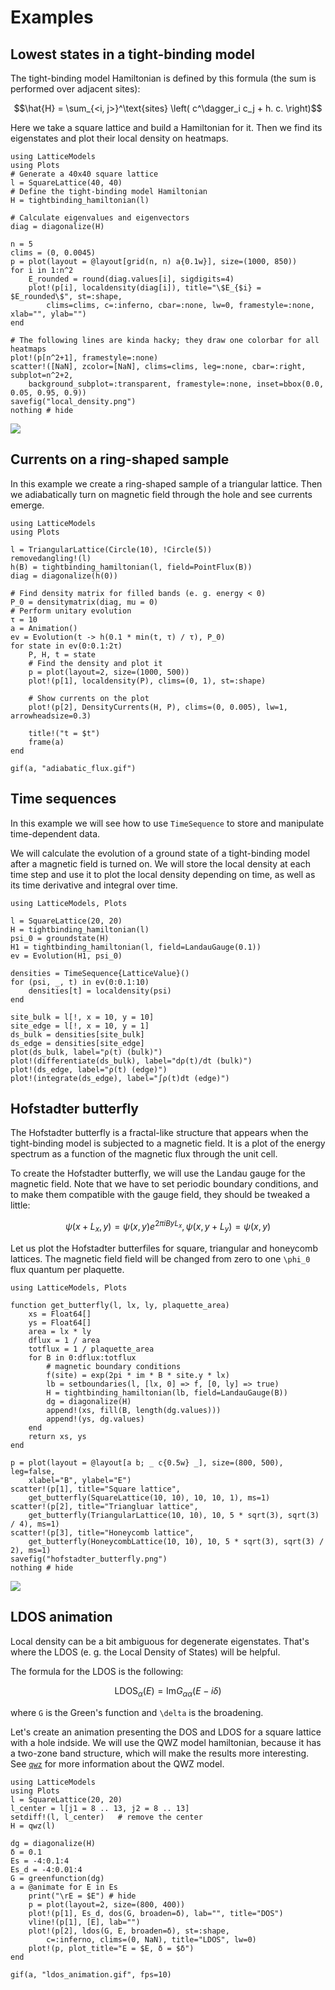 # Examples

## Lowest states in a tight-binding model

The tight-binding model Hamiltonian is defined by this formula (the sum is performed over adjacent sites):

```math
\hat{H} = \sum_{<i, j>}^\text{sites} \left( c^\dagger_i c_j + h. c. \right)
```

Here we take a square lattice and build a Hamiltonian for it. Then we find its eigenstates and plot their local density on heatmaps.

```@example
using LatticeModels
using Plots
# Generate a 40x40 square lattice
l = SquareLattice(40, 40)
# Define the tight-binding model Hamiltonian
H = tightbinding_hamiltonian(l)

# Calculate eigenvalues and eigenvectors
diag = diagonalize(H)

n = 5
clims = (0, 0.0045)
p = plot(layout = @layout[grid(n, n) a{0.1w}], size=(1000, 850))
for i in 1:n^2
    E_rounded = round(diag.values[i], sigdigits=4)
    plot!(p[i], localdensity(diag[i]), title="\$E_{$i} = $E_rounded\$", st=:shape, 
        clims=clims, c=:inferno, cbar=:none, lw=0, framestyle=:none, xlab="", ylab="")
end

# The following lines are kinda hacky; they draw one colorbar for all heatmaps
plot!(p[n^2+1], framestyle=:none)
scatter!([NaN], zcolor=[NaN], clims=clims, leg=:none, cbar=:right, subplot=n^2+2, 
    background_subplot=:transparent, framestyle=:none, inset=bbox(0.0, 0.05, 0.95, 0.9))
savefig("local_density.png")
nothing # hide
```
![](local_density.png)

## Currents on a ring-shaped sample

In this example we create a ring-shaped sample of a triangular lattice.
Then we adiabatically turn on magnetic field through the hole and see currents emerge.

```@example
using LatticeModels
using Plots

l = TriangularLattice(Circle(10), !Circle(5))
removedangling!(l)
h(B) = tightbinding_hamiltonian(l, field=PointFlux(B))
diag = diagonalize(h(0))

# Find density matrix for filled bands (e. g. energy < 0)
P_0 = densitymatrix(diag, mu = 0)
# Perform unitary evolution
τ = 10
a = Animation()
ev = Evolution(t -> h(0.1 * min(t, τ) / τ), P_0)
for state in ev(0:0.1:2τ)
    P, H, t = state
    # Find the density and plot it
    p = plot(layout=2, size=(1000, 500))
    plot!(p[1], localdensity(P), clims=(0, 1), st=:shape)

    # Show currents on the plot
    plot!(p[2], DensityCurrents(H, P), clims=(0, 0.005), lw=1, arrowheadsize=0.3)

    title!("t = $t")
    frame(a)
end

gif(a, "adiabatic_flux.gif")
```

## Time sequences

In this example we will see how to use `TimeSequence` to store and manipulate time-dependent data.

We will calculate the evolution of a ground state of a tight-binding model after a magnetic field is turned on.
We will store the local density at each time step and use it to plot the local density depending on time, as well as its time derivative and integral over time.

```@example
using LatticeModels, Plots

l = SquareLattice(20, 20)
H = tightbinding_hamiltonian(l)
psi_0 = groundstate(H)
H1 = tightbinding_hamiltonian(l, field=LandauGauge(0.1))
ev = Evolution(H1, psi_0)

densities = TimeSequence{LatticeValue}()
for (psi, _, t) in ev(0:0.1:10)
    densities[t] = localdensity(psi)
end

site_bulk = l[!, x = 10, y = 10]
site_edge = l[!, x = 10, y = 1]
ds_bulk = densities[site_bulk]
ds_edge = densities[site_edge]
plot(ds_bulk, label="ρ(t) (bulk)")
plot!(differentiate(ds_bulk), label="dρ(t)/dt (bulk)")
plot!(ds_edge, label="ρ(t) (edge)")
plot!(integrate(ds_edge), label="∫ρ(t)dt (edge)")
```

## Hofstadter butterfly

The Hofstadter butterfly is a fractal-like structure that appears when the tight-binding model is subjected to a magnetic field. It is a plot of the energy spectrum as a function of the magnetic flux through the unit cell.

To create the Hofstadter butterfly, we will use the Landau gauge for the magnetic field. Note that we have to set periodic boundary conditions, and to make them compatible with the gauge field, they should be tweaked a little:

```math
\psi(x + L_x, y) = \psi(x, y) e^{2\pi i B y L_x},
\psi(x, y + L_y) = \psi(x, y)
```

Let us plot the Hofstadter butterfiles for square, triangular and honeycomb lattices. The magnetic field field will be changed from zero to one ``\phi_0`` flux quantum per plaquette.

```@example
using LatticeModels, Plots

function get_butterfly(l, lx, ly, plaquette_area)
    xs = Float64[]
    ys = Float64[]
    area = lx * ly
    dflux = 1 / area
    totflux = 1 / plaquette_area
    for B in 0:dflux:totflux
        # magnetic boundary conditions
        f(site) = exp(2pi * im * B * site.y * lx)
        lb = setboundaries(l, [lx, 0] => f, [0, ly] => true)
        H = tightbinding_hamiltonian(lb, field=LandauGauge(B))
        dg = diagonalize(H)
        append!(xs, fill(B, length(dg.values)))
        append!(ys, dg.values)
    end
    return xs, ys
end

p = plot(layout = @layout[a b; _ c{0.5w} _], size=(800, 500), leg=false,
    xlabel="B", ylabel="E")
scatter!(p[1], title="Square lattice",
    get_butterfly(SquareLattice(10, 10), 10, 10, 1), ms=1)
scatter!(p[2], title="Triangluar lattice",
    get_butterfly(TriangularLattice(10, 10), 10, 5 * sqrt(3), sqrt(3) / 4), ms=1)
scatter!(p[3], title="Honeycomb lattice",
    get_butterfly(HoneycombLattice(10, 10), 10, 5 * sqrt(3), sqrt(3) / 2), ms=1)
savefig("hofstadter_butterfly.png")
nothing # hide
```
![](hofstadter_butterfly.png)

## LDOS animation

Local density can be a bit ambiguous for degenerate eigenstates. That's where the LDOS (e. g. the Local Density of States) will be helpful.

The formula for the LDOS is the following:

```math
\text{LDOS}_\alpha(E) = \text{Im} G_{\alpha\alpha}(E - i\delta)
```

where ``G`` is the Green's function and ``\delta`` is the broadening.

Let's create an animation presenting the DOS and LDOS for a square lattice with a hole indside.
We will use the QWZ model hamiltonian, because it has a two-zone band structure, which will make
the results more interesting. See [`qwz`](@ref) for more information about the QWZ model.

```@example
using LatticeModels
using Plots
l = SquareLattice(20, 20)
l_center = l[j1 = 8 .. 13, j2 = 8 .. 13]
setdiff!(l, l_center)   # remove the center
H = qwz(l)

dg = diagonalize(H)
δ = 0.1
Es = -4:0.1:4
Es_d = -4:0.01:4
G = greenfunction(dg)
a = @animate for E in Es
    print("\rE = $E") # hide
    p = plot(layout=2, size=(800, 400))
    plot!(p[1], Es_d, dos(G, broaden=δ), lab="", title="DOS")
    vline!(p[1], [E], lab="")
    plot!(p[2], ldos(G, E, broaden=δ), st=:shape, 
        c=:inferno, clims=(0, NaN), title="LDOS", lw=0)
    plot!(p, plot_title="E = $E, δ = $δ")
end

gif(a, "ldos_animation.gif", fps=10)
```
